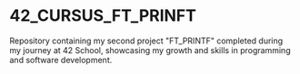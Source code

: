 # 42_CURSUS_FT_PRINFT
Repository containing my second project "FT_PRINTF" completed during my journey at 42 School, showcasing my growth and skills in programming and software development.

